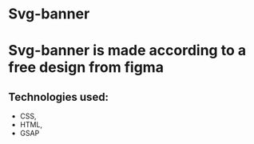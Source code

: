 # Svg-banner

# Svg-banner is made according to a free design from figma   

## Technologies used:
* CSS,
* HTML,
* GSAP

